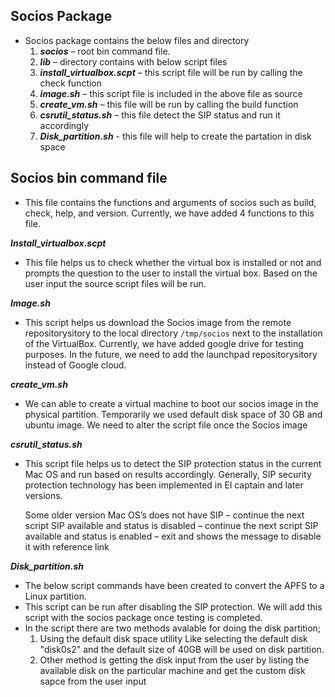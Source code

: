 ## Socios Package

- Socios package contains the below files and directory
    1. ***socios*** – root bin command file.
    2. ***lib*** – directory contains with below script files
    3. ***install_virtualbox.scpt*** – this script file will be run by calling the check function
    4. ***image.sh*** – this script file is included in the above file as source
    5. ***create_vm.sh*** – this file will be run by calling the build function
    6. ***csrutil_status.sh*** – this file detect the SIP status and run it accordingly
    7. ***Disk_partition.sh*** -  this file will help to create the partation in disk space

## Socios bin command file
- This file contains the functions and arguments of socios such as build, check, help, and version. Currently, we have added 4 functions to this file.

***Install_virtualbox.scpt***
- This file helps us to check whether the virtual box is installed or not and prompts the question to the user to install the virtual box. Based on the user input the source script files will be run.

***Image.sh***
- This script helps us download the Socios image from the remote repositorysitory to the local directory `/tmp/socios` next to the installation of the VirtualBox. Currently, we have added google drive for testing purposes. In the future, we need to add the launchpad repositorysitory instead of Google cloud.

***create_vm.sh***
- We can able to create a virtual machine to boot our socios image in the physical partition. Temporarily we used default disk space of 30 GB and ubuntu image. We need to alter the script file once the Socios image

***csrutil_status.sh*** 
- This script file helps us to detect the SIP protection status in the current Mac OS and run based on results accordingly.
    Generally, SIP security protection technology has been implemented in El captain and later versions. 

    Some older version Mac OS’s does not have SIP – continue the next script
    SIP available and status is disabled – continue the next script
    SIP available and status is enabled – exit and shows the message to disable it with reference link

***Disk_partition.sh***
- The below script commands have been created to convert the APFS to a Linux partition. 
- This script can be run after disabling the SIP protection. We will add this script with the socios package once testing is completed. 
- In the script there are two methods avalable for doing the disk partition;
    1. Using the default disk space utility Like selecting the default disk "disk0s2" and the default size of 40GB will be used on disk partition.
    2. Other method is getting the disk input from the user by listing the available disk on the particular machine and get the custom disk sapce from the user input

